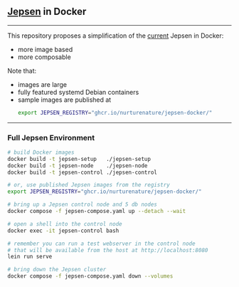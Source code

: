 ## [Jepsen](https://github.com/jepsen-io/jepsen) in Docker

----

This repository proposes a simplification of the [current](https://github.com/jepsen-io/jepsen/jepsen/docker) Jepsen in Docker:
- more image based
- more composable

Note that:
- images are large
- fully featured systemd Debian containers
- sample images are published at
  ```bash
  export JEPSEN_REGISTRY="ghcr.io/nurturenature/jepsen-docker/"
  ```

----

### Full Jepsen Environment

```bash
# build Docker images
docker build -t jepsen-setup   ./jepsen-setup
docker build -t jepsen-node    ./jepsen-node
docker build -t jepsen-control ./jepsen-control

# or, use published Jepsen images from the registry
export JEPSEN_REGISTRY="ghcr.io/nurturenature/jepsen-docker/"

# bring up a Jepsen control node and 5 db nodes
docker compose -f jepsen-compose.yaml up --detach --wait

# open a shell into the control node
docker exec -it jepsen-control bash

# remember you can run a test webserver in the control node
# that will be available from the host at http://localhost:8080
lein run serve

# bring down the Jepsen cluster
docker compose -f jepsen-compose.yaml down --volumes
```
